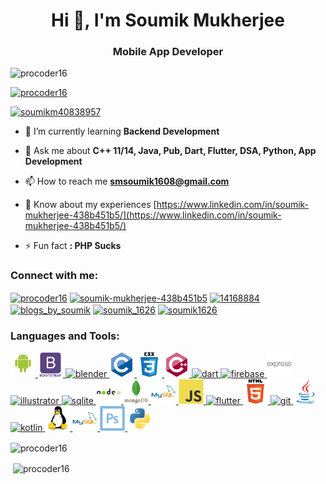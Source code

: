 <h1 align="center">Hi 👋, I'm Soumik Mukherjee</h1>
<h3 align="center">Mobile App Developer</h3>

<p align="left"> <img src="https://komarev.com/ghpvc/?username=procoder16&label=Profile%20views&color=0e75b6&style=flat" alt="procoder16" /> </p>

<p align="left"> <a href="https://github.com/ryo-ma/github-profile-trophy"><img src="https://github-profile-trophy.vercel.app/?username=procoder16&theme=onedark" alt="procoder16" /></a> </p>

<p align="left"> <a href="https://twitter.com/soumikm40838957" target="blank"><img src="https://img.shields.io/twitter/follow/soumikm40838957?logo=twitter&style=for-the-badge" alt="soumikm40838957" /></a> </p>

- 🌱 I’m currently learning **Backend Development**

- 💬 Ask me about **C++ 11/14, Java, Pub, Dart, Flutter, DSA, Python, App Development**

- 📫 How to reach me **smsoumik1608@gmail.com**

- 📄 Know about my experiences [https://www.linkedin.com/in/soumik-mukherjee-438b451b5/](https://www.linkedin.com/in/soumik-mukherjee-438b451b5/)

- ⚡ Fun fact **: PHP Sucks**

<h3 align="left">Connect with me:</h3>
<p align="left">
<a href="https://dev.to/procoder16" target="blank"><img align="center" src="https://cdn.jsdelivr.net/npm/simple-icons@3.0.1/icons/dev-dot-to.svg" alt="procoder16" height="30" width="40" /></a>
<a href="https://linkedin.com/in/soumik-mukherjee-438b451b5" target="blank"><img align="center" src="https://cdn.jsdelivr.net/npm/simple-icons@3.0.1/icons/linkedin.svg" alt="soumik-mukherjee-438b451b5" height="30" width="40" /></a>
<a href="https://stackoverflow.com/users/14168884" target="blank"><img align="center" src="https://cdn.jsdelivr.net/npm/simple-icons@3.0.1/icons/stackoverflow.svg" alt="14168884" height="30" width="40" /></a>
<a href="https://instagram.com/blogs_by_soumik" target="blank"><img align="center" src="https://cdn.jsdelivr.net/npm/simple-icons@3.0.1/icons/instagram.svg" alt="blogs_by_soumik" height="30" width="40" /></a>
<a href="https://www.codechef.com/users/soumik_1626" target="blank"><img align="center" src="https://cdn.jsdelivr.net/npm/simple-icons@3.1.0/icons/codechef.svg" alt="soumik_1626" height="30" width="40" /></a>
<a href="https://www.leetcode.com/soumik1626" target="blank"><img align="center" src="https://cdn.jsdelivr.net/npm/simple-icons@3.0.1/icons/leetcode.svg" alt="soumik1626" height="30" width="40" /></a>
</p>

<h3 align="left">Languages and Tools:</h3>
<p align="left"> <a href="https://developer.android.com" target="_blank"> <img src="https://raw.githubusercontent.com/devicons/devicon/master/icons/android/android-original-wordmark.svg" alt="android" width="40" height="40"/> </a> <a href="https://getbootstrap.com" target="_blank"> <img src="https://raw.githubusercontent.com/devicons/devicon/master/icons/bootstrap/bootstrap-plain-wordmark.svg" alt="bootstrap" width="40" height="40"/> </a><a href="https://www.blender.org/" target="_blank"> <img src="https://download.blender.org/branding/community/blender_community_badge_white.svg" alt="blender" width="40" height="40"/> </a> <a href="https://www.cprogramming.com/" target="_blank"> <img src="https://raw.githubusercontent.com/devicons/devicon/master/icons/c/c-original.svg" alt="c" width="40" height="40"/> </a> <a href="https://www.w3schools.com/css/" target="_blank"> <img src="https://raw.githubusercontent.com/devicons/devicon/master/icons/css3/css3-original-wordmark.svg" alt="css3" width="40" height="40"/> </a> <a href="https://www.w3schools.com/cpp/" target="_blank"> <img src="https://raw.githubusercontent.com/devicons/devicon/master/icons/cplusplus/cplusplus-original.svg" alt="cplusplus" width="40" height="40"/> </a> <a href="https://dart.dev" target="_blank"> <img src="https://www.vectorlogo.zone/logos/dartlang/dartlang-icon.svg" alt="dart" width="40" height="40"/> </a> <a href="https://firebase.google.com/" target="_blank"> <img src="https://www.vectorlogo.zone/logos/firebase/firebase-icon.svg" alt="firebase" width="40" height="40"/> </a> <a href="https://expressjs.com" target="_blank"> <img src="https://raw.githubusercontent.com/devicons/devicon/master/icons/express/express-original-wordmark.svg" alt="express" width="40" height="40"/> </a> <a href="https://www.adobe.com/in/products/illustrator.html" target="_blank"> <img src="https://www.vectorlogo.zone/logos/adobe_illustrator/adobe_illustrator-icon.svg" alt="illustrator" width="40" height="40"/> </a> <a href="https://www.sqlite.org/" target="_blank"> <img src="https://www.vectorlogo.zone/logos/sqlite/sqlite-icon.svg" alt="sqlite" width="40" height="40"/> </a> <a href="https://nodejs.org" target="_blank"> <img src="https://raw.githubusercontent.com/devicons/devicon/master/icons/nodejs/nodejs-original-wordmark.svg" alt="nodejs" width="40" height="40"/> </a> <a href="https://www.mongodb.com/" target="_blank"> <img src="https://raw.githubusercontent.com/devicons/devicon/master/icons/mongodb/mongodb-original-wordmark.svg" alt="mongodb" width="40" height="40"/> </a> <a href="https://www.mysql.com/" target="_blank"> <img src="https://raw.githubusercontent.com/devicons/devicon/master/icons/mysql/mysql-original-wordmark.svg" alt="mysql" width="40" height="40"/> </a> <a href="https://developer.mozilla.org/en-US/docs/Web/JavaScript" target="_blank"> <img src="https://raw.githubusercontent.com/devicons/devicon/master/icons/javascript/javascript-original.svg" alt="javascript" width="40" height="40"/> </a> <a href="https://flutter.dev" target="_blank"> <img src="https://www.vectorlogo.zone/logos/flutterio/flutterio-icon.svg" alt="flutter" width="40" height="40"/> <a href="https://www.w3.org/html/" target="_blank"> <img src="https://raw.githubusercontent.com/devicons/devicon/master/icons/html5/html5-original-wordmark.svg" alt="html5" width="40" height="40"/> </a></a> <a href="https://git-scm.com/" target="_blank"> <img src="https://www.vectorlogo.zone/logos/git-scm/git-scm-icon.svg" alt="git" width="40" height="40"/> </a> <a href="https://www.java.com" target="_blank"> <img src="https://raw.githubusercontent.com/devicons/devicon/master/icons/java/java-original.svg" alt="java" width="40" height="40"/> </a> <a href="https://kotlinlang.org" target="_blank"> <img src="https://www.vectorlogo.zone/logos/kotlinlang/kotlinlang-icon.svg" alt="kotlin" width="40" height="40"/> </a> <a href="https://www.linux.org/" target="_blank"> <img src="https://raw.githubusercontent.com/devicons/devicon/master/icons/linux/linux-original.svg" alt="linux" width="40" height="40"/> </a> <a href="https://www.mysql.com/" target="_blank"> <img src="https://raw.githubusercontent.com/devicons/devicon/master/icons/mysql/mysql-original-wordmark.svg" alt="mysql" width="40" height="40"/> </a> <a href="https://www.photoshop.com/en" target="_blank"> <img src="https://raw.githubusercontent.com/devicons/devicon/master/icons/photoshop/photoshop-line.svg" alt="photoshop" width="40" height="40"/> </a> <a href="https://www.python.org" target="_blank"> <img src="https://raw.githubusercontent.com/devicons/devicon/master/icons/python/python-original.svg" alt="python" width="40" height="40"/> </a> </p>

<p><img align="center" src="https://github-readme-stats.vercel.app/api/top-langs?username=procoder16&show_icons=true&locale=en&layout=compact&theme=tokyonight" alt="procoder16" /></p>

<p>&nbsp;<img align="center" src="https://github-readme-stats.vercel.app/api?username=procoder16&show_icons=true&locale=en&theme=tokyonight" alt="procoder16" /></p>

